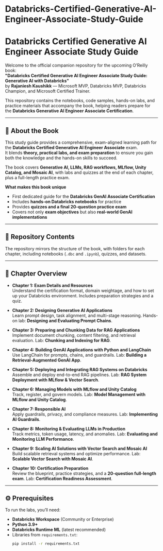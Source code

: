 # Databricks-Certified-Generative-AI-Engineer-Associate-Study-Guide

# Databricks Certified Generative AI Engineer Associate Study Guide

Welcome to the official companion repository for the upcoming O’Reilly book:  
**"Databricks Certified Generative AI Engineer Associate Study Guide: Generative AI with Databricks"**  
by **Rajaniesh Kaushikk** — Microsoft MVP, Databricks MVP, Databricks Champion, and Microsoft Certified Trainer.  

This repository contains the notebooks, code samples, hands-on labs, and practice materials that accompany the book, helping readers prepare for the **Databricks Generative AI Engineer Associate Certification**.  

---

## 📘 About the Book

This study guide provides a comprehensive, exam-aligned learning path for the **Databricks Certified Generative AI Engineer Associate** exam.  
It blends **theory, practical labs, and exam preparation** to ensure you gain both the knowledge and the hands-on skills to succeed.

The book covers **Generative AI, LLMs, RAG workflows, MLflow, Unity Catalog, and Mosaic AI**, with labs and quizzes at the end of each chapter, plus a full-length practice exam.

**What makes this book unique**  
- First dedicated guide for the **Databricks GenAI Associate Certification**  
- Includes **hands-on Databricks notebooks** for practice  
- Provides **quizzes and a final 20-question practice exam**  
- Covers not only **exam objectives** but also **real-world GenAI implementations**

---

## 📂 Repository Contents

The repository mirrors the structure of the book, with folders for each chapter, including notebooks (`.dbc` and `.ipynb`), quizzes, and datasets.


---

## 📌 Chapter Overview

- **Chapter 1: Exam Details and Resources**  
  Understand the certification format, domain weightage, and how to set up your Databricks environment. Includes preparation strategies and a quiz.

- **Chapter 2: Designing Generative AI Applications**  
  Learn prompt design, task alignment, and multi-stage reasoning. Hands-on lab: **Designing and Evaluating Prompt Chains**.

- **Chapter 3: Preparing and Chunking Data for RAG Applications**  
  Implement document chunking, content filtering, and retrieval evaluation. Lab: **Chunking and Indexing for RAG**.

- **Chapter 4: Building GenAI Applications with Python and LangChain**  
  Use LangChain for prompts, chains, and guardrails. Lab: **Building a Retrieval-Augmented GenAI App**.

- **Chapter 5: Deploying and Integrating RAG Systems on Databricks**  
  Assemble and deploy end-to-end RAG pipelines. Lab: **RAG System Deployment with MLflow & Vector Search**.

- **Chapter 6: Managing Models with MLflow and Unity Catalog**  
  Track, register, and govern models. Lab: **Model Management with MLflow and Unity Catalog**.

- **Chapter 7: Responsible AI**  
  Apply guardrails, privacy, and compliance measures. Lab: **Implementing AI Guardrails**.

- **Chapter 8: Monitoring & Evaluating LLMs in Production**  
  Track metrics, token usage, latency, and anomalies. Lab: **Evaluating and Monitoring LLM Performance**.

- **Chapter 9: Scaling AI Solutions with Vector Search and Mosaic AI**  
  Build scalable retrieval systems and optimize performance. Lab: **Scalable Vector Search with Mosaic AI**.

- **Chapter 10: Certification Preparation**  
  Review the blueprint, practice strategies, and a **20-question full-length exam**. Lab: **Certification Readiness Assessment**.

---

## ⚙️ Prerequisites

To run the labs, you’ll need:

- **Databricks Workspace** (Community or Enterprise)  
- **Python 3.9+**  
- **Databricks Runtime ML** (latest recommended)  
- Libraries from `requirements.txt`:
  ```bash
  pip install -r requirements.txt
